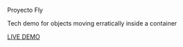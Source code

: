 Proyecto Fly

Tech demo for objects moving erratically inside a container

<a href="https://proyecto-fly.vercel.app/">LIVE DEMO</a> 
